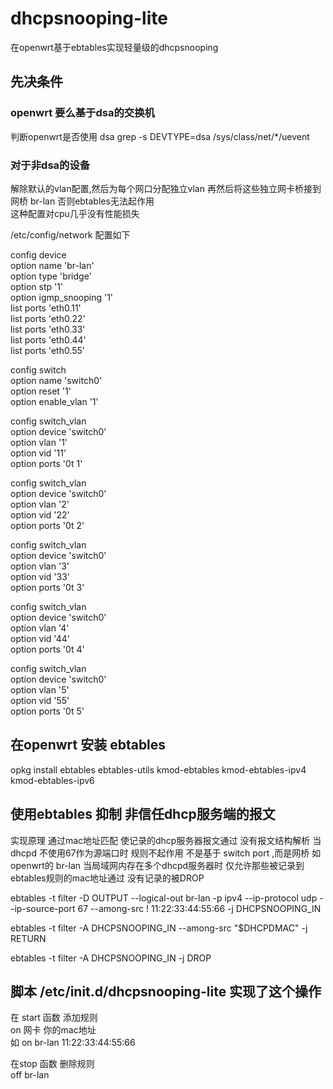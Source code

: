 # dhcpsnooping-lite
在openwrt基于ebtables实现轻量级的dhcpsnooping

## 先决条件
### openwrt 要么基于dsa的交换机 
判断openwrt是否使用 dsa 
grep -s DEVTYPE=dsa /sys/class/net/*/uevent

### 对于非dsa的设备
解除默认的vlan配置,然后为每个网口分配独立vlan 再然后将这些独立网卡桥接到网桥 br-lan 
否则ebtables无法起作用  
这种配置对cpu几乎没有性能损失

/etc/config/network 配置如下  

config device  
	option name 'br-lan'  
	option type 'bridge'  
	option stp '1'  
	option igmp_snooping '1'  
	list ports 'eth0.11'  
	list ports 'eth0.22'  
	list ports 'eth0.33'  
	list ports 'eth0.44'  
	list ports 'eth0.55'  
  
config switch  
	option name 'switch0'  
	option reset '1'  
	option enable_vlan '1'  
  
config switch_vlan  
	option device 'switch0'  
	option vlan '1'  
	option vid '11'  
	option ports '0t 1'  

config switch_vlan  
	option device 'switch0'  
	option vlan '2'  
	option vid '22'  
	option ports '0t 2'  
  
config switch_vlan  
	option device 'switch0'   
	option vlan '3'  
	option vid '33'  
	option ports '0t 3'  
  
config switch_vlan  
	option device 'switch0'  
	option vlan '4'  
	option vid '44'  
	option ports '0t 4'  
  
config switch_vlan  
	option device 'switch0'  
	option vlan '5'  
	option vid '55'  
	option ports '0t 5'  

## 在openwrt 安装 ebtables
opkg install ebtables ebtables-utils kmod-ebtables kmod-ebtables-ipv4 kmod-ebtables-ipv6 

 
## 使用ebtables 抑制 非信任dhcp服务端的报文
 实现原理 通过mac地址匹配 使记录的dhcp服务器报文通过 
 没有报文结构解析  当dhcpd 不使用67作为源端口时 规则不起作用
 不是基于 switch port ,而是网桥 如 openwrt的 br-lan
 当局域网内存在多个dhcpd服务器时 仅允许那些被记录到ebtables规则的mac地址通过 没有记录的被DROP
 
 ebtables -t filter -D OUTPUT --logical-out br-lan  -p ipv4 --ip-protocol udp  --ip-source-port  67 --among-src ! 11:22:33:44:55:66 -j DHCPSNOOPING_IN
 
 ebtables -t filter -A DHCPSNOOPING_IN --among-src "$DHCPDMAC" -j RETURN
 
 ebtables -t filter -A DHCPSNOOPING_IN -j DROP
 

## 脚本 /etc/init.d/dhcpsnooping-lite 实现了这个操作

 在 start 函数 添加规则  
 on 网卡 你的mac地址  
 如 on br-lan 11:22:33:44:55:66  

在stop 函数 删除规则  
off br-lan  

 


 
 

 
